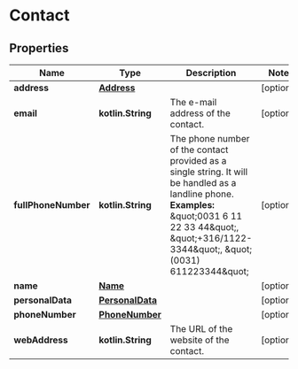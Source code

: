 
# Contact

## Properties
Name | Type | Description | Notes
------------ | ------------- | ------------- | -------------
**address** | [**Address**](Address.md) |  |  [optional]
**email** | **kotlin.String** | The e-mail address of the contact. |  [optional]
**fullPhoneNumber** | **kotlin.String** | The phone number of the contact provided as a single string.  It will be handled as a landline phone. **Examples:** \&quot;0031 6 11 22 33 44\&quot;, \&quot;+316/1122-3344\&quot;, \&quot;(0031) 611223344\&quot; |  [optional]
**name** | [**Name**](Name.md) |  |  [optional]
**personalData** | [**PersonalData**](PersonalData.md) |  |  [optional]
**phoneNumber** | [**PhoneNumber**](PhoneNumber.md) |  |  [optional]
**webAddress** | **kotlin.String** | The URL of the website of the contact. |  [optional]



